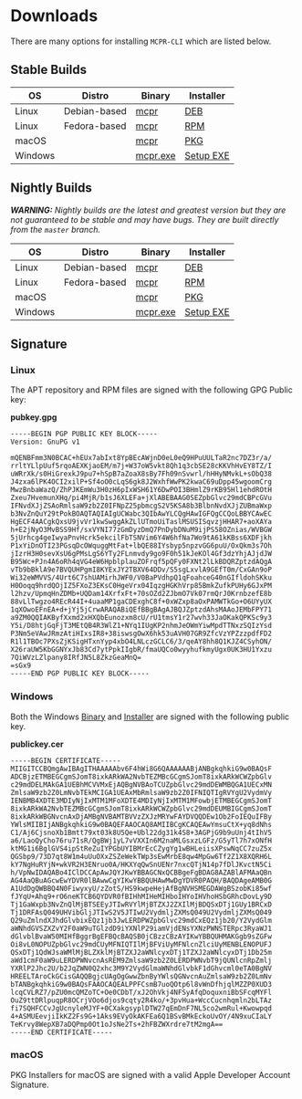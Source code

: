 # Downloads
There are many options for installing `MCPR-CLI` which are listed below. 

## Stable Builds
|OS|Distro|Binary|Installer|
|--|------|------|---------|
|Linux|Debian-based|[mcpr](https://get.mcpr.io/artifacts/linux/mcpr-stable)|[DEB](https://get.mcpr.io/artifacts/linux/mcpr-cli_stable_latest_all.deb)
|Linux|Fedora-based|[mcpr](https://get.mcpr.io/artifacts/linux/mcpr-stable)|[RPM](https://get.mcpr.io/artifacts/linux/mcpr-cli-stable-latest.noarch.rpm)
|macOS||[mcpr](https://get.mcpr.io/artifacts/darwin/mcpr-stable)|[PKG](https://get.mcpr.io/artifacts/darwin/mcpr-cli-stable-latest.pkg)
|Windows||[mcpr.exe](https://get.mcpr.io/artifacts/windows/mcpr-stable.exe)|[Setup EXE](https://get.mcpr.io/artifacts/windows/mcpr-cli-setup-stable-latest.exe)

## Nightly Builds
_**WARNING:** Nightly builds are the latest and greatest version but they are not guaranteed to be stable and may have bugs. They are built directly from the `master` branch._

|OS|Distro|Binary|Installer|
|--|------|------|---------|
|Linux|Debian-based|[mcpr](https://get.mcpr.io/artifacts/nightly/linux/mcpr)|[DEB](https://get.mcpr.io/artifacts/nightly/linux/mcpr-cli_latest_all.deb)
|Linux|Fedora-based|[mcpr](https://get.mcpr.io/artifacts/nightly/linux/mcpr)|[RPM](https://get.mcpr.io/artifacts/nightly/linux/mcpr-cli-latest.noarch.rpm)
|macOS||[mcpr](https://get.mcpr.io/artifacts/nightly/darwin/mcpr)|[PKG](https://get.mcpr.io/artifacts/nightly/darwin/mcpr-cli-latest.pkg)
|Windows||[mcpr.exe](https://get.mcpr.io/artifacts/nightly/windows/mcpr.exe)|[Setup EXE](https://get.mcpr.io/artifacts/nightly/windows/mcpr-cli-setup-signed-latest.exe)

## Signature
### Linux
The APT repository and RPM files are signed with the following GPG Public key:

**pubkey.gpg**
```
-----BEGIN PGP PUBLIC KEY BLOCK-----
Version: GnuPG v1

mQENBFmm3N0BCAC+hEUx7abIxt8YpBEcAWjnD0eL0eQ9HPuUULTaR2nc7DZ3r/a/
rrltYLlpUuf5rqoAEXKjaoEM/m7j+W37oW5vkt8Qh1q3cbSE28cKKVhHvEY8TZ/I
uWRrXk/s0HiGrexkJ9pu7+hSpB7aZoaX8sBy7Fh09nSvwrl/hHHyNMvkL+sObQ38
J4zxa6lPK4OCI2xilP+Sf4oO0cLqS6gk8J2WxhfWwPK2kwaC69uDpp45wgoomCrg
MwzBnbaWazQ/ZhPJKEmWu3H0zH6pIxWSH61Y6DwPOI3BHmlZ9rKB95Hl1ehdROtH
Zxeu7HvemunXHq/pi4MjR/b1sJ6XLEFa+jXlABEBAAG0SEZpbGlvc29mdCBPcGVu
IFNvdXJjZSAoRmlsaW9zb2Z0IFNpZ25pbmcgS2V5KSA8b3BlbnNvdXJjZUBmaWxp
b3NvZnQuY29tPokBOAQTAQIAIgUCWabc3QIbAwYLCQgHAwIGFQgCCQoLBBYCAwEC
HgECF4AACgkQxsU9jvVr1kwSwggAkZLlUTmoUiTaslMSUSISqvzjHHAR7+aoXAYa
h+E2jNyO3MvBSS9Hf/sxVYNI77zGmDyzDmQ7PnDybDNuM9ijPS58OZnias/WVBGW
5jUrhcg4geIwyaPnvHcrk5ekcilFbTSNVim6Y4W6hfNa7Wo9tA61kKBss6XDFjkh
P1xYiDnOTI23PGsqDcOWquggMtFat+lbQE88IYsbyp5npzvGG6puU/OxQkm3s7Oh
jIzrH3H0sevXsU6gPMsLgS6YTy2FLnmvdy9go9F0h51kJeKOl4Gf3dzYhjAJjdJW
B95Wc+PJn4A6oRh4qVG4eW6HpblplauZOFrqf5pQFy0FXNt2lLkBDQRZptzdAQgA
vTb9bBklA9e7BVQUHPgmI8KYExJY2TBXV64DDv/S5sgLxvlA9GEfT0m/CxGAn9oP
Wi32eWMVVS/4Urt6C7shUAMirhJWF0/V0BaPVdhpQ1qFoahceG40nGIfldohSKku
H0Ooqq9hrdQOjIZ5FXoZ3EKsC0HgeVrx04IqzgHGKhVrp85BmkZufkPUHy6GJxPM
l2hzv/UpmqHnZDMb+UQDam14XrfxFt+70sOZd2ZJbmO7Vk07rmQrJ0KrnbzefE8b
88vLlTwgzo4REcR44I+4uaaMP1gaCDExghC8f+0xWZxp8aOxPAMWTkGo+O6UYyUX
1qXOwoEFnEA+d+jYj5jCrwARAQABiQEfBBgBAgAJBQJZptzdAhsMAAoJEMbFPY71
a9ZM0QQIAKByfXxmd2xHXQbEunozxm8cU/rU1tmsY1r27wvh33JaOKakQPKSc9y3
Y5i/D8htjGqFjT3MEtQB4R3WlZ1+NYq1IUgKP2nhmJeOWmYiwMpdTTNxzSQIzYsd
P3Nm5eVAwJRmzAtiHIxsIR8+38iswsgOwX6hk53uAVH07GR9ZfcVzYPZzzpdfFD2
R1l1TBOc7PXsZjKSigHTxnYyp4xbO4LNLczGCLC6/3/qeAY8hh8Q1KJZ4CSyhON/
X26raUW5KbGGNYxJb83Cd7ytPpkIIgbR/fmaUQCo0wyyhufkmyUgx0UK3HU1Yxzu
7QiWVzLZlpany8IRfJN5L8ZkzGeaMnQ=
=sGx9
-----END PGP PUBLIC KEY BLOCK-----
```
### Windows
Both the Windows [Binary](https://get.mcpr.io/artifacts/stable/windows/mcpr-signed.exe) and [Installer](https://get.mcpr.io/artifacts/nightly/windows/mcpr-cli-setup-signed-latest.exe) are signed with the following public key.

**publickey.cer**
```
-----BEGIN CERTIFICATE-----
MIIGITCCBQmgAwIBAgITHAAAAAbv6F4hWi8G6QAAAAAABjANBgkqhkiG9w0BAQsF
ADCBjzETMBEGCgmSJomT8ixkARkWA2NvbTEZMBcGCgmSJomT8ixkARkWCWZpbGlv
c29mdDELMAkGA1UEBhMCVVMxEjAQBgNVBAoTCUZpbGlvc29mdDEWMBQGA1UECxMN
ZmlsaW9zb2Z0LmNvbTEkMCIGA1UEAxMbRmlsaW9zb2Z0IFNIQTIgRVYgU2VydmVy
IENBMB4XDTE3MDIyNjIxMTM1MFoXDTE4MDIyNjIxMTM1MFowbjETMBEGCgmSJomT
8ixkARkWA2NvbTEZMBcGCgmSJomT8ixkARkWCWZpbGlvc29mdDEUMBIGCgmSJomT
8ixkARkWBGNvcnAxDjAMBgNVBAMTBVVzZXJzMRYwFAYDVQQDEw1Ob2FoIEQuIFBy
YWlsMIIBIjANBgkqhkiG9w0BAQEFAAOCAQ8AMIIBCgKCAQEAwYmsuCtX+yq8dNhs
C1/Aj6CjsnoXb1Bmtt79xt03k8U5Qe+Ubl22dg31k4S8+3AGPjG9b9uUnj4tIhV5
a6/LaoQyCho76ru71sR/QgBWj1yL7vVXXIn6M2naMLGsxzLGFz/G5yTl7h7xONfH
ktMG1i6BglGVS4ipStReZuIYPGbUYIBMrEcCZygYg1wBHLeiisXPswNqCC7zuZ5x
QGSbp9/73D7qt8W1m4uUuOXxZSZeWekTWp3sEwMrbE8qw4MpGw6Tf2Z1X8XQRH6L
kY7NgHuRYjN+wkVR2H3ENruo0A/HKXYqQwSnUENr7nxcQTjN14p7fDlJKvctN5Ci
h/VpNwIDAQABo4IClDCCApAwJQYJKwYBBAGCNxQCBBgeFgBDAG8AZABlAFMAaQBn
AG4AaQBuAGcwEwYDVR0lBAwwCgYIKwYBBQUHAwMwDgYDVR0PAQH/BAQDAgeAMB0G
A1UdDgQWBBQ4N0FiwyxyU/zZotS/HS9kwpeHejAfBgNVHSMEGDAWgBSzobKi85wf
fJYqU+Ahq9+rO6neKTCB6QYDVR0fBIHhMIHeMIHboIHYoIHVhoHSbGRhcDovLy9D
Tj1GaWxpb3NvZnQlMjBTSEEyJTIwRVYlMjBTZXJ2ZXIlMjBDQSxDTj1GUy1BRCxD
Tj1DRFAsQ049UHVibGljJTIwS2V5JTIwU2VydmljZXMsQ049U2VydmljZXMsQ049
Q29uZmlndXJhdGlvbixEQz1jb3JwLERDPWZpbGlvc29mdCxEQz1jb20/Y2VydGlm
aWNhdGVSZXZvY2F0aW9uTGlzdD9iYXNlP29iamVjdENsYXNzPWNSTERpc3RyaWJ1
dGlvblBvaW50MIHfBggrBgEFBQcBAQSB0jCBzzCBzAYIKwYBBQUHMAKGgb9sZGFw
Oi8vL0NOPUZpbGlvc29mdCUyMFNIQTIlMjBFViUyMFNlcnZlciUyMENBLENOPUFJ
QSxDTj1QdWJsaWMlMjBLZXklMjBTZXJ2aWNlcyxDTj1TZXJ2aWNlcyxDTj1Db25m
aWd1cmF0aW9uLERDPWNvcnAsREM9ZmlsaW9zb2Z0LERDPWNvbT9jQUNlcnRpZmlj
YXRlP2Jhc2U/b2JqZWN0Q2xhc3M9Y2VydGlmaWNhdGlvbkF1dGhvcml0eTA0BgNV
HREELTAroCkGCisGAQQBgjcUAgOgGwwZbnByYWlsQGNvcnAuZmlsaW9zb2Z0LmNv
bTANBgkqhkiG9w0BAQsFAAOCAQEALPPFCsmB7uoQOtp6l8vWnDfhjqlMZZP0XUD3
lcqCVLRZ7/pZU0mcQMZoTC+Oe0CDbT/xJ2OhVkj4NFSyAfqDoquxniBbSFcqMYFl
OuZ9ttDRlpuqpR8OCrjVOo6djos9cqty2R4ko/+3pvHua+WccCucnhqmln2bLTAz
fi7SQHFCCvJgUcnyleMJYF+0CXakgsyplDTW27qEmDnF7NL5co2wmRul+Kwowpqd
4+ASMUEevjiIkKZ2Fs9G+1Aks9EVyOkAKFEa6Q1BSvBMkEckoUvOY/4N9xuCIaLY
TeKrvy8WepXB7aDQPmp0Ot1oJsNe2Ts+2hFBZWXrdre7tM2mgA==
-----END CERTIFICATE-----
```
### macOS
PKG Installers for macOS are signed with a valid Apple Developer Account Signature. 